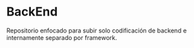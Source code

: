 # BackEnd
Repositorio enfocado para subir solo codificación de backend e internamente separado por framework.
